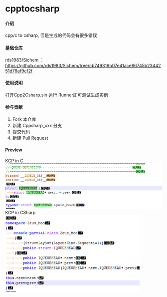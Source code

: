 # cpptocsharp

#### 介绍
cpp/c to csharp,
但是生成的代码会有很多错误
#### 基础仓库
rds1983/Sichem ：https://github.com/rds1983/Sichem/tree/cb749319b07e41ace86745b2344251d76af9ef2f
#### 使用说明
打开Cpp2Csharp.sln 运行 Runner即可测试生成实例


#### 参与贡献

1.  Fork 本仓库
2.  新建 Cppsharp_xxx 分支
3.  提交代码
4.  新建 Pull Request


#### Preview
KCP in C
![Image of C](https://github.com/dayfox5317/Cpp2Csharp/blob/master/Image/c.png)
KCP in CSharp
![Image of CS](https://github.com/dayfox5317/Cpp2Csharp/blob/master/Image/cs.png)
